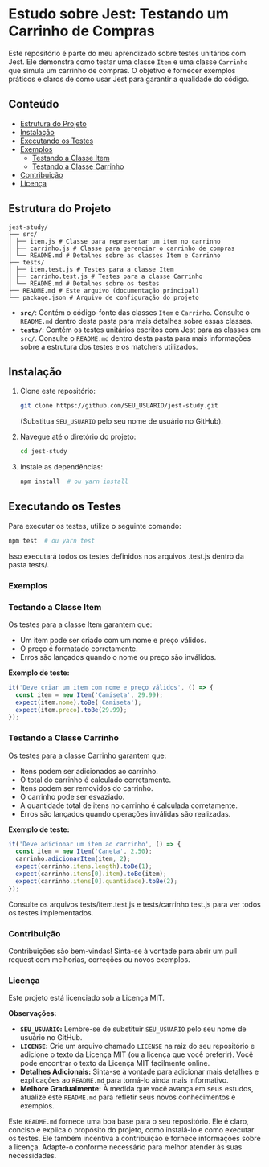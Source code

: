 # Estudo sobre Jest: Testando um Carrinho de Compras

Este repositório é parte do meu aprendizado sobre testes unitários com Jest. Ele demonstra como testar uma classe `Item` e uma classe `Carrinho` que simula um carrinho de compras. O objetivo é fornecer exemplos práticos e claros de como usar Jest para garantir a qualidade do código.

## Conteúdo

*   [Estrutura do Projeto](#estrutura-do-projeto)
*   [Instalação](#instalação)
*   [Executando os Testes](#executando-os-testes)
*   [Exemplos](#exemplos)
    *   [Testando a Classe Item](#testando-a-classe-item)
    *   [Testando a Classe Carrinho](#testando-a-classe-carrinho)
*   [Contribuição](#contribuição)
*   [Licença](#licença)

## Estrutura do Projeto
```
jest-study/
├── src/
│ ├── item.js # Classe para representar um item no carrinho
│ ├── carrinho.js # Classe para gerenciar o carrinho de compras
│ └── README.md # Detalhes sobre as classes Item e Carrinho
├── tests/
│ ├── item.test.js # Testes para a classe Item
│ ├── carrinho.test.js # Testes para a classe Carrinho
│ └── README.md # Detalhes sobre os testes
├── README.md # Este arquivo (documentação principal)
└── package.json # Arquivo de configuração do projeto
```

*   **`src/`**: Contém o código-fonte das classes `Item` e `Carrinho`. Consulte o `README.md` dentro desta pasta para mais detalhes sobre essas classes.
*   **`tests/`**: Contém os testes unitários escritos com Jest para as classes em `src/`. Consulte o `README.md` dentro desta pasta para mais informações sobre a estrutura dos testes e os matchers utilizados.

## Instalação

1.  Clone este repositório:

    ```bash
    git clone https://github.com/SEU_USUARIO/jest-study.git
    ```

    (Substitua `SEU_USUARIO` pelo seu nome de usuário no GitHub).

2.  Navegue até o diretório do projeto:

    ```bash
    cd jest-study
    ```

3.  Instale as dependências:

    ```bash
    npm install  # ou yarn install
    ```

## Executando os Testes

Para executar os testes, utilize o seguinte comando:

```bash
npm test  # ou yarn test
```
Isso executará todos os testes definidos nos arquivos .test.js dentro da pasta tests/.

### Exemplos
### Testando a Classe Item
Os testes para a classe Item garantem que:

*   Um item pode ser criado com um nome e preço válidos.
*   O preço é formatado corretamente.
*   Erros são lançados quando o nome ou preço são inválidos.

**Exemplo de teste:**
```javaScript
it('Deve criar um item com nome e preço válidos', () => {
  const item = new Item('Camiseta', 29.99);
  expect(item.nome).toBe('Camiseta');
  expect(item.preco).toBe(29.99);
});
```
### Testando a Classe Carrinho
Os testes para a classe Carrinho garantem que:

*   Itens podem ser adicionados ao carrinho.
*   O total do carrinho é calculado corretamente.
*   Itens podem ser removidos do carrinho.
*   O carrinho pode ser esvaziado.
*   A quantidade total de itens no carrinho é calculada corretamente.
*   Erros são lançados quando operações inválidas são realizadas.

**Exemplo de teste:**
```javaScript
it('Deve adicionar um item ao carrinho', () => {
  const item = new Item('Caneta', 2.50);
  carrinho.adicionarItem(item, 2);
  expect(carrinho.itens.length).toBe(1);
  expect(carrinho.itens[0].item).toBe(item);
  expect(carrinho.itens[0].quantidade).toBe(2);
});
```

Consulte os arquivos tests/item.test.js e tests/carrinho.test.js para ver todos os testes implementados.

### Contribuição
Contribuições são bem-vindas! Sinta-se à vontade para abrir um pull request com melhorias, correções ou novos exemplos.

### Licença
Este projeto está licenciado sob a Licença MIT.

**Observações:**

*   **`SEU_USUARIO`:** Lembre-se de substituir `SEU_USUARIO` pelo seu nome de usuário no GitHub.
*   **`LICENSE`:** Crie um arquivo chamado `LICENSE` na raiz do seu repositório e adicione o texto da Licença MIT (ou a licença que você preferir).  Você pode encontrar o texto da Licença MIT facilmente online.
*   **Detalhes Adicionais:** Sinta-se à vontade para adicionar mais detalhes e explicações ao `README.md` para torná-lo ainda mais informativo.
*   **Melhore Gradualmente:** À medida que você avança em seus estudos, atualize este `README.md` para refletir seus novos conhecimentos e exemplos.

Este `README.md` fornece uma boa base para o seu repositório. Ele é claro, conciso e explica o propósito do projeto, como instalá-lo e como executar os testes. Ele também incentiva a contribuição e fornece informações sobre a licença. Adapte-o conforme necessário para melhor atender às suas necessidades.
